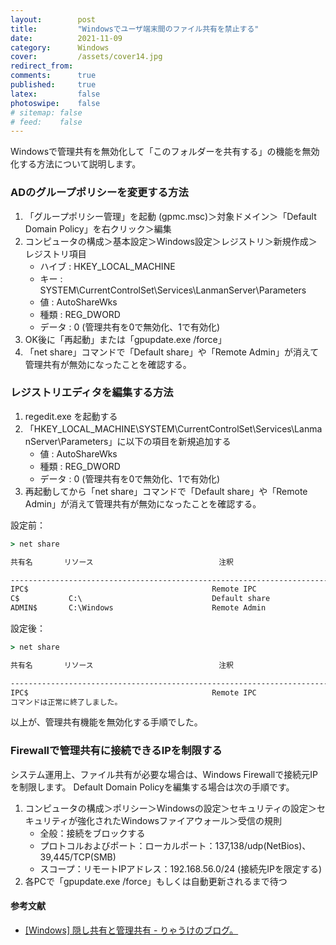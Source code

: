 ```yaml
---
layout:        post
title:         "Windowsでユーザ端末間のファイル共有を禁止する"
date:          2021-11-09
category:      Windows
cover:         /assets/cover14.jpg
redirect_from:
comments:      true
published:     true
latex:         false
photoswipe:    false
# sitemap: false
# feed:    false
---
```


Windowsで管理共有を無効化して「このフォルダーを共有する」の機能を無効化する方法について説明します。

### ADのグループポリシーを変更する方法

1. 「グループポリシー管理」を起動 (gpmc.msc)＞対象ドメイン＞「Default Domain Policy」を右クリック＞編集
2. コンピュータの構成＞基本設定＞Windows設定＞レジストリ＞新規作成＞レジストリ項目
    - ハイブ : HKEY_LOCAL_MACHINE
    - キー : SYSTEM\CurrentControlSet\Services\LanmanServer\Parameters
    - 値 : AutoShareWks
    - 種類 : REG_DWORD
    - データ : 0 (管理共有を0で無効化、1で有効化)
3. OK後に「再起動」または「gpupdate.exe /force」
4. 「net share」コマンドで「Default share」や「Remote Admin」が消えて管理共有が無効になったことを確認する。

### レジストリエディタを編集する方法

1. regedit.exe を起動する
2. 「HKEY_LOCAL_MACHINE\SYSTEM\CurrentControlSet\Services\LanmanServer\Parameters」に以下の項目を新規追加する
    - 値 : AutoShareWks
    - 種類 : REG_DWORD
    - データ : 0 (管理共有を0で無効化、1で有効化)
3. 再起動してから「net share」コマンドで「Default share」や「Remote Admin」が消えて管理共有が無効になったことを確認する。

設定前：
```cmd
> net share

共有名       リソース                            注釈

-------------------------------------------------------------------------------
IPC$                                         Remote IPC
C$           C:\                             Default share
ADMIN$       C:\Windows                      Remote Admin
```

設定後：
```cmd
> net share

共有名       リソース                            注釈

-------------------------------------------------------------------------------
IPC$                                         Remote IPC
コマンドは正常に終了しました。
```

以上が、管理共有機能を無効化する手順でした。

### Firewallで管理共有に接続できるIPを制限する

システム運用上、ファイル共有が必要な場合は、Windows Firewallで接続元IPを制限します。
Default Domain Policyを編集する場合は次の手順です。
1. コンピュータの構成＞ポリシー＞Windowsの設定＞セキュリティの設定＞セキュリティが強化されたWindowsファイアウォール＞受信の規則
    - 全般：接続をブロックする
    - プロトコルおよびポート：ローカルポート：137,138/udp(NetBios)、39,445/TCP(SMB)
    - スコープ：リモートIPアドレス：192.168.56.0/24  (接続先IPを限定する)
2. 各PCで「gpupdate.exe /force」もしくは自動更新されるまで待つ


#### 参考文献
- [\[Windows\] 隠し共有と管理共有 - りゃうけのブログ。](http://www.hirno.net/~wind/blog/2016/02/windows-1.html)
